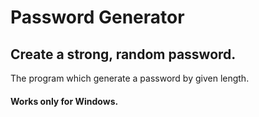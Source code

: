 # Password Generator

## Create a strong, random password.

The program which generate a password by given length.

#### Works only for Windows.